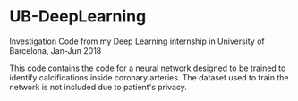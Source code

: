 # UB-DeepLearning
Investigation Code from my Deep Learning internship in University of Barcelona, Jan-Jun 2018

This code contains the code for a neural network designed to be trained to identify calcifications inside coronary arteries. The dataset used to train the network is not included due to patient's privacy.
